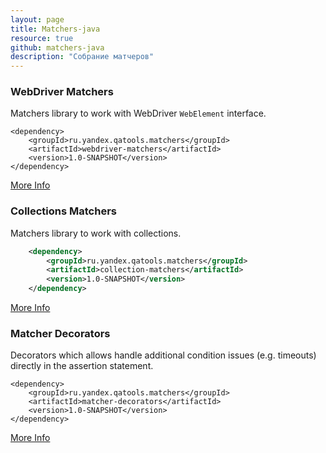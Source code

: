 ```yaml
---
layout: page
title: Matchers-java
resource: true
github: matchers-java
description: "Собрание матчеров"
---
```


### WebDriver Matchers
Matchers library to work with WebDriver `WebElement` interface.


~~~
<dependency>
    <groupId>ru.yandex.qatools.matchers</groupId>
    <artifactId>webdriver-matchers</artifactId>
    <version>1.0-SNAPSHOT</version>
</dependency>
~~~

[More Info](https://github.com/yandex-qatools/matchers-java/tree/master/webdriver-matchers)

### Collections Matchers
Matchers library to work with collections.

~~~ xml
    <dependency>
        <groupId>ru.yandex.qatools.matchers</groupId>
        <artifactId>collection-matchers</artifactId>
        <version>1.0-SNAPSHOT</version>
    </dependency>
~~~

[More Info](https://github.com/yandex-qatools/matchers-java/tree/master/collection-matchers)

### Matcher Decorators
Decorators which allows handle additional condition issues (e.g. timeouts) directly in the assertion statement.

~~~
<dependency>
    <groupId>ru.yandex.qatools.matchers</groupId>
    <artifactId>matcher-decorators</artifactId>
    <version>1.0-SNAPSHOT</version>
</dependency>
~~~

[More Info](https://github.com/yandex-qatools/matchers-java/tree/master/matcher-decorators)



